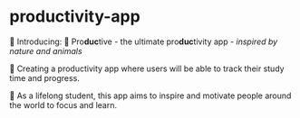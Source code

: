 # productivity-app

🌱 Introducing: 🦆 Pro**duc**tive - the ultimate pro**duc**tivity app - _inspired by nature and animals_

🌳 Creating a productivity app where users will be able to track their study time and progress.

🌲 As a lifelong student, this app aims to inspire and motivate people around the world to focus and learn.
